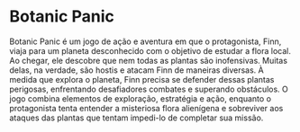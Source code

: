 # Botanic Panic

 Botanic Panic é um jogo de ação e aventura em que o protagonista, Finn, viaja para um planeta desconhecido com o objetivo de estudar a flora local.  Ao chegar, ele descobre que nem todas as plantas são inofensivas. Muitas delas, na verdade, são hostis e atacam Finn de maneiras diversas. À medida que explora o planeta, Finn precisa se defender dessas plantas perigosas, enfrentando desafiadores combates e superando obstáculos.
O jogo combina elementos de exploração, estratégia e ação, enquanto o protagonista tenta entender a misteriosa flora alienígena e sobreviver aos ataques das plantas que tentam impedi-lo de completar sua missão.


                        

